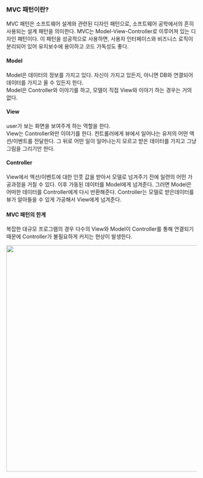 ### MVC 패턴이란?
MVC 패턴은 소프트웨어 설계와 관련된 디자인 패턴으로, 소프트웨어 공학에서의 흔히 사용되는 설계 패턴을 의미한다.
MVC는 Model-View-Controller로 이루어져 있는 디자인 패턴이다. 이 패턴을 성공적으로 사용하면, 사용자 인터페이스와 비즈니스 로직이 분리되어 있어 유지보수에 용이하고 코드 가독성도 좋다.

#### Model
Model은 데이터의 정보를 가지고 있다. 자신이 가지고 있든지, 아니면 DB와 연결되어 데이터를 가지고 올 수 있든지 한다.  
Model은 Controller와 이야기를 하고, 모델이 직접 View와 이야기 하는 경우는 거의 없다.

#### View
user가 보는 화면을 보여주게 하는 역할을 한다.  
View는 Controller와만 이야기를 한다. 컨트롤러에게 뷰에서 일어나는 유저의 어떤 액션/이벤트를 전달한다. 그 뒤로 어떤 일이 일어나는지 모르고 받은 데이터를 가지고 그냥 그림을 그리기만 한다.

#### Controller
View에서 액선/이벤트에 대한 인풋 값을 받아서 모델로 넘겨주기 전에 일련의 어떤 가공과정을 거칠 수 있다. 이후 가동된 데이터를 Model에게 넘겨준다. 그러면 Model은 어떠한 데이터를 Controller에게 다시 반환해준다. Controller는 모델로 받은데이터를 뷰가 알아들을 수 있게 가공해서 View에게 넘겨준다.

#### MVC 패턴의 한계
복잡한 대규모 프로그램의 경우 다수의 View와 Model이 Controller를 통해 연결되기 때문에 Controller가 불필요하게 커지는 현상이 발생한다.

<img src="https://cdn.discordapp.com/attachments/840550010826915841/922448256745742356/-003_2.png"  width="600">

